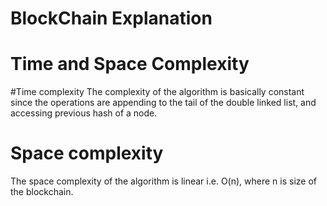 # BlockChain Explanation
# Time and Space Complexity
#Time complexity
The complexity of the algorithm is basically constant since the operations are appending to the tail of the double linked list, 
and accessing previous hash of a node.
# Space complexity
The space complexity of the algorithm is linear i.e. O(n), where n is size of the blockchain.
